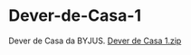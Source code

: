 # Dever-de-Casa-1
Dever de Casa da BYJUS.
[Dever de Casa 1.zip](https://github.com/Wendingo/Dever-de-Casa-1/files/7777270/Dever.de.Casa.1.zip)
